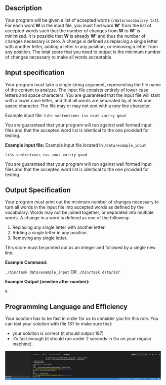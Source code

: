 ## Description
Your program will be given a list of accepted words (`/data/vocabulary.txt`).
For each word **W** in the input file, you must find word **W'** from the list of accepted words such that
the number of changes from **W** to **W'** is minimized.
It is possible that **W** is already **W'** and thus the number of changes necessary is zero.
A change is defined as replacing a single letter with another letter, adding a letter in any position,
or removing a letter from any position.
The total score that you need to output is the minimum number of changes necessary to make all words acceptable.

## Input specification
Your program must take a single string argument,
representing the file name of the content to analyze.
The input file consists entirely of lower case letters and space characters.
You are guaranteed that the input file will start with a lower case letter,
and that all words are separated by at least one space character.
The file may or may not end with a new line character.

Example input file:
`tihs sententcnes iss nout varrry goud`

You are guaranteed that your program will run against well formed input files and that the accepted word
list is identical to the one provided for testing.

**Example input file:**
Example input file located in `/data/example_input`

```
tihs sententcnes iss nout varrry goud
```

You are guaranteed that your program will run against well formed input
files and that the accepted word list is identical to the one provided
for testing.

## Output Specification
Your program must print out the minimum number of changes necessary
to turn all words in the input file into accepted words as defined by
the vocabulary.
Words may not be joined together, or separated into multiple words.
A change in a word is defined as one of the following:
1. Replacing any single letter with another letter.
2. Adding a single letter in any position.
3. Removing any single letter.

This score must be printed out as an integer and followed by a single new line.

**Example Command:**

`./bin/task data/example_input`
OR
`./bin/task data/187`

**Example Output (newline after number):**

```
8
```

## Programming Language and Efficiency
Your solution has to be fast in order for us to consider you for this role.
You can test your solution with file 187 to make sure that:
 * your solution is correct (it should output 187)
 * it’s fast enough (it should run under 2 seconds in Go on your regular machine).

![proof](proof.png)
